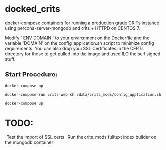 # docked_crits
docker-compose containers for running a production grade CRITs instance using percona-server-mongodb and crits + HTTPD on CENTOS 7. 

Modify ' ENV DOMAIN ' to your environment on the Dockerfile and the variable 'DOMAIN' on the config_application.sh script to minimize config requirements. You can also drop your SSL Certificates in the CERTs directory for those to get pulled into the image and used ILO the self signed stuff. 

## Start Procedure:
```` docker-compose up ````

```` docker-compose run crits-web sh /data/crits_mods/config_application.sh ````

```` docker-compose up ````


# TODO:

-Test the import of SSL certs
-Run the crits_mods fulltext index builder on the mongodb container